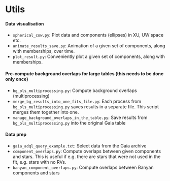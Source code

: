 # Utils

#### Data visualisation
- `spherical_cow.py`: Plot data and components (ellipses) in XU, UW space etc.
- `animate_results_save.py`: Animation of a given set of components, along with memberships, over time.
- `plot_result.py`: Conveniently plot a given set of components, along with memberships.

#### Pre-compute background overlaps for large tables (this needs to be done only once)
- `bg_ols_multiprocessing.py`: Compute background overlaps (multiprocessing)
- `merge_bg_results_into_one_fits_file.py`: Each process from `bg_ols_multiprocessing.py` saves results in a separate file. This script merges them together into one.
- `manage_background_overlaps_in_the_table.py`: Save results from `bg_ols_multiprocessing.py` into the original Gaia table

#### Data prep
- `gaia_adql_query_example.txt`: Select data from the Gaia archive
- `component_overlaps.py`: Compute overlaps between given components and stars. This is useful if e.g. there are stars that were not used in the fit, e.g. stars with no RVs.
- `banyan_component_overlaps.py`: Compute overlaps between Banyan components and stars

